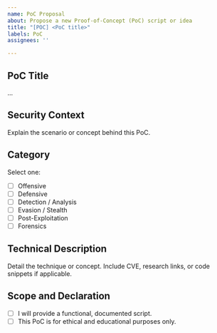 ```yaml
---
name: PoC Proposal
about: Propose a new Proof-of-Concept (PoC) script or idea
title: "[POC] <PoC title>"
labels: PoC
assignees: ''

---
```


## PoC Title
...

## Security Context
Explain the scenario or concept behind this PoC.

## Category
Select one:
- [ ] Offensive
- [ ] Defensive
- [ ] Detection / Analysis
- [ ] Evasion / Stealth
- [ ] Post-Exploitation
- [ ] Forensics

## Technical Description
Detail the technique or concept. Include CVE, research links, or code snippets if applicable.

## Scope and Declaration
- [ ] I will provide a functional, documented script.
- [ ] This PoC is for ethical and educational purposes only.
